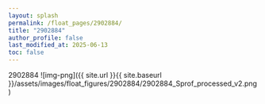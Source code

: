 ```yaml
---
layout: splash
permalink: /float_pages/2902884/
title: "2902884"
author_profile: false
last_modified_at: 2025-06-13
toc: false
---
```

 
2902884
![img-png]({{ site.url }}{{ site.baseurl }}/assets/images/float_figures/2902884/2902884_Sprof_processed_v2.png)